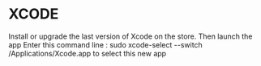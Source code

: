 # XCODE

Install or upgrade the last version of Xcode on the store. Then launch the app
Enter this command line : sudo xcode-select --switch /Applications/Xcode.app to select this new app


